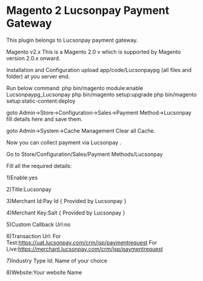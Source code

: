 Magento 2 Lucsonpay Payment Gateway
======================

This plugin belongs to Lucsonpay payment gateway.

Magento v2.x This is a Magento 2.0 v which is supported by Magento version 2.0.x onward.

Installation and Configuration upload app/code/Lucsonpaypg (all files and folder) at you server end.

Run below command: php bin/magento module:enable Lucsonpaypg_Lucsonpay php bin/magento setup:upgrade php bin/magento setup:static-content:deploy

goto Admin->Store->Configuration->Sales->Payment Method->Lucsonpay fill details here and save them.

goto Admin->System->Cache Management Clear all Cache.

Now you can collect payment via Lucsonpay .

Go to Store/Configuration/Sales/Payment Methods/Lucsonpay

Fill all the required details:

1)Enable:yes

2)Title:Lucsonpay

3)Merchant Id:Pay Id { Provided by Lucsonpay }

4)Merchant Key:Salt { Provided by Lucsonpay }

5)Custom Callback Url:no

6)Transaction Url: For Test:https://uat.lucsonpay.com/crm/jsp/paymentrequest 
For Live:https://merchant.lucsonpay.com/crm/jsp/paymentrequest

7)Industry Type Id: Name of your choice

8)Website:Your website Name
